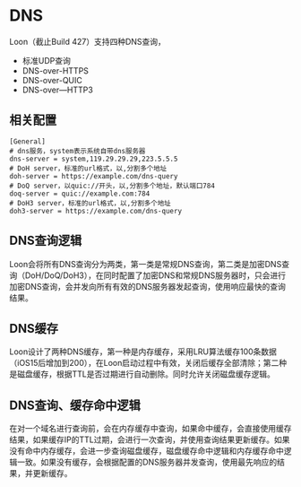 # DNS
Loon（截止Build 427）支持四种DNS查询，
- 标准UDP查询
- DNS-over-HTTPS
- DNS-over-QUIC
- DNS-over—HTTP3

## 相关配置

```
[General]
# dns服务，system表示系统自带dns服务器
dns-server = system,119.29.29.29,223.5.5.5
# DoH server，标准的url格式，以,分割多个地址
doh-server = https://example.com/dns-query
# DoQ server，以quic://开头，以,分割多个地址，默认端口784
doq-server = quic://example.com:784
# DoH3 server，标准的url格式，以,分割多个地址
doh3-server = https://example.com/dns-query
```

## DNS查询逻辑
Loon会将所有DNS查询分为两类，第一类是常规DNS查询，第二类是加密DNS查询（DoH/DoQ/DoH3），在同时配置了加密DNS和常规DNS服务器时，只会进行加密DNS查询，会并发向所有有效的DNS服务器发起查询，使用响应最快的查询结果。

## DNS缓存
Loon设计了两种DNS缓存，第一种是内存缓存，采用LRU算法缓存100条数据（iOS15后增加到200），在Loon启动过程中有效，关闭后缓存全部清除；第二种是磁盘缓存，根据TTL是否过期进行自动删除。同时允许关闭磁盘缓存逻辑。

## DNS查询、缓存命中逻辑
在对一个域名进行查询前，会在内存缓存中查询，如果命中缓存，会直接使用缓存结果，如果缓存IP的TTL过期，会进行一次查询，并使用查询结果更新缓存。如果没有命中内存缓存，会进一步查询磁盘缓存，磁盘缓存命中逻辑和内存缓存命中逻辑一致。如果没有缓存，会根据配置的DNS服务器并发查询，使用最先响应的结果，并更新缓存。
